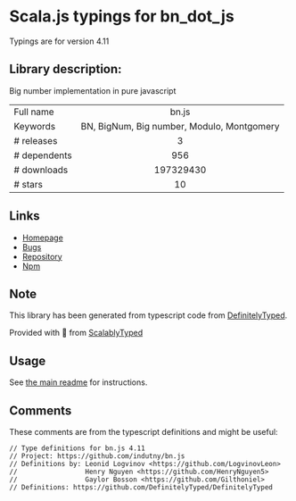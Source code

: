 
# Scala.js typings for bn_dot_js

Typings are for version 4.11

## Library description:
Big number implementation in pure javascript

|                    |                 |
| ------------------ | :-------------: |
| Full name          | bn.js |
| Keywords           | BN, BigNum, Big number, Modulo, Montgomery |
| # releases         | 3 |
| # dependents       | 956 |
| # downloads        | 197329430 |
| # stars            | 10 |

## Links
- [Homepage](https://github.com/indutny/bn.js)
- [Bugs](https://github.com/indutny/bn.js/issues)
- [Repository](https://github.com/indutny/bn.js)
- [Npm](https://www.npmjs.com/package/bn.js)
    


## Note
This library has been generated from typescript code from [DefinitelyTyped](https://definitelytyped.org).

Provided with :purple_heart: from [ScalablyTyped](https://github.com/oyvindberg/ScalablyTyped)

## Usage
See [the main readme](../../readme.md) for instructions.

## Comments

These comments are from the typescript definitions and might be useful:
```
// Type definitions for bn.js 4.11
// Project: https://github.com/indutny/bn.js
// Definitions by: Leonid Logvinov <https://github.com/LogvinovLeon>
//                 Henry Nguyen <https://github.com/HenryNguyen5>
//                 Gaylor Bosson <https://github.com/Gilthoniel>
// Definitions: https://github.com/DefinitelyTyped/DefinitelyTyped

```

